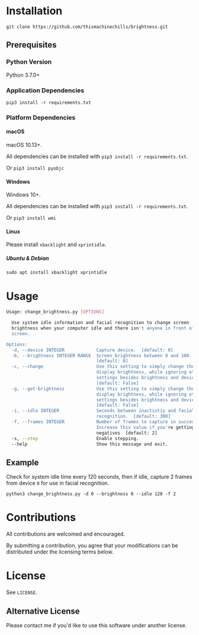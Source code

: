 # Installation

`git clone https://github.com/thismachinechills/brightness.git`

## Prerequisites

### Python Version
Python 3.7.0+


### Application Dependencies
`pip3 install -r requirements.txt`


### Platform Dependencies

#### macOS

macOS 10.13+. 

All dependencies can be installed with `pip3 install -r requirements.txt`.

Or
`pip3 install pyobjc`

#### Windows
Windows 10+. 

All dependencies can be installed with `pip3 install -r requirements.txt`.

Or `pip3 install wmi`

#### Linux
Please install `xbacklight` and `xprintidle`.

##### Ubuntu & Debian
`sudo apt install xbacklight xprintidle`


# Usage

```bash
Usage: change_brightness.py [OPTIONS]

  Use system idle information and facial recognition to change screen
  brightness when your computer idle and there isn't anyone in front of the
  screen.

Options:
  -d, --device INTEGER            Capture device.  [default: 0]
  -b, --brightness INTEGER RANGE  Screen brightness between 0 and 100.
                                  [default: 0]
  -c, --change                    Use this setting to simply change the
                                  display brightness, while ignoring other
                                  settings besides brightness and device.
                                  [default: False]
  -g, --get-brightness            Use this setting to simply change the
                                  display brightness, while ignoring other
                                  settings besides brightness and device.
                                  [default: False]
  -i, --idle INTEGER              Seconds between inactivtiy and facial
                                  recognition.  [default: 300]
  -f, --frames INTEGER            Number of frames to capture in succession.
                                  Increase this value if you're getting false
                                  negatives  [default: 2]
  -s, --step                      Enable stepping.
  --help                          Show this message and exit.
```

## Example
Check for system idle time every 120 seconds, then if idle, capture 2 frames from device `0` for use in facial recognition.

`python3 change_brightness.py -d 0 --brightness 0 --idle 120 -f 2`


# Contributions
All contributions are welcomed and encouraged. 

By submitting a contribution, you agree that your modifications can be distributed under the licensing terms below.

# License
See `LICENSE`.
 
## Alternative License
Please contact me if you'd like to use this software under another license.
